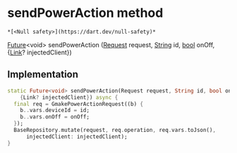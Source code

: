 


# sendPowerAction method




    *[<Null safety>](https://dart.dev/null-safety)*




[Future](https://api.flutter.dev/flutter/dart-async/Future-class.html)&lt;void> sendPowerAction
([Request](../../yonomi-sdk/Request-class.md) request, [String](https://api.flutter.dev/flutter/dart-core/String-class.html) id, [bool](https://api.flutter.dev/flutter/dart-core/bool-class.html) onOff, {[Link](https://pub.dev/documentation/gql_link/0.4.0/link/Link-class.html)? injectedClient})








## Implementation

```dart
static Future<void> sendPowerAction(Request request, String id, bool onOff,
    {Link? injectedClient}) async {
  final req = GmakePowerActionRequest((b) {
    b..vars.deviceId = id;
    b..vars.onOff = onOff;
  });
  BaseRepository.mutate(request, req.operation, req.vars.toJson(),
      injectedClient: injectedClient);
}
```







